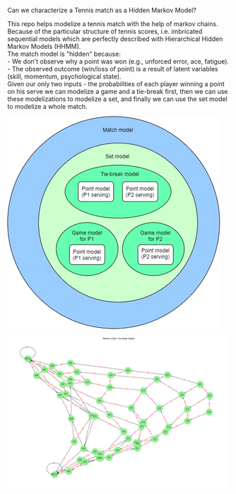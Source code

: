 Can we characterize a Tennis match as a Hidden Markov Model?

This repo helps modelize a tennis match with the help of markov chains. \
Because of the particular structure of tennis scores, i.e. imbricated sequential models which 
are perfectly described with Hierarchical Hidden Markov Models (HHMM). \
The match model is "hidden" because:\
    - We don't observe why a point was won (e.g., unforced error, ace, fatigue).\
    - The observed outcome (win/loss of point) is a result of latent variables (skill, momentum, psychological state).\
Given our only two inputs - the probabilities of each player winning a point on his serve we can modelize a game and a tie-break first, then we can use these modelizations to modelize a set, and finally we can use the set model to modelize a whole match.

![Hierarchical Hidden Markov Model for a Tennis Match](1_uSo-3Z_euy0mSLHkgHsE3Q.png)

![Tie Break Markov Chain representation](TieBreak.png)
